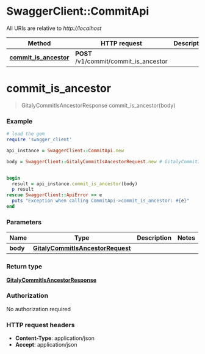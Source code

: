 # SwaggerClient::CommitApi

All URIs are relative to *http://localhost*

Method | HTTP request | Description
------------- | ------------- | -------------
[**commit_is_ancestor**](CommitApi.md#commit_is_ancestor) | **POST** /v1/commit/commit_is_ancestor | 


# **commit_is_ancestor**
> GitalyCommitIsAncestorResponse commit_is_ancestor(body)



### Example
```ruby
# load the gem
require 'swagger_client'

api_instance = SwaggerClient::CommitApi.new

body = SwaggerClient::GitalyCommitIsAncestorRequest.new # GitalyCommitIsAncestorRequest | 


begin
  result = api_instance.commit_is_ancestor(body)
  p result
rescue SwaggerClient::ApiError => e
  puts "Exception when calling CommitApi->commit_is_ancestor: #{e}"
end
```

### Parameters

Name | Type | Description  | Notes
------------- | ------------- | ------------- | -------------
 **body** | [**GitalyCommitIsAncestorRequest**](GitalyCommitIsAncestorRequest.md)|  | 

### Return type

[**GitalyCommitIsAncestorResponse**](GitalyCommitIsAncestorResponse.md)

### Authorization

No authorization required

### HTTP request headers

 - **Content-Type**: application/json
 - **Accept**: application/json



